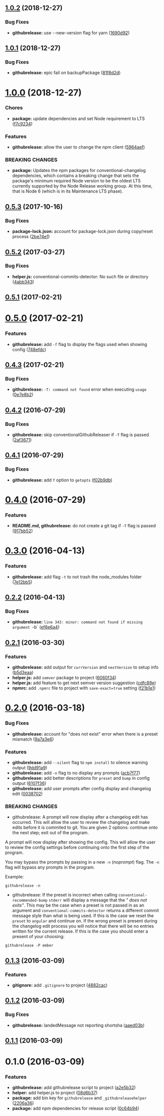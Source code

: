 <a name="1.0.2"></a>
## [1.0.2](https://github.com/psyrendust/githubrelease/compare/v1.0.1...v1.0.2) (2018-12-27)


### Bug Fixes

* **githubrelease:** use --new-version flag for yarn ([1690d92](https://github.com/psyrendust/githubrelease/commit/1690d92))



<a name="1.0.1"></a>
## [1.0.1](https://github.com/psyrendust/githubrelease/compare/v1.0.0...v1.0.1) (2018-12-27)


### Bug Fixes

* **githubrelease:** epic fail on backupPackage ([81f8d2d](https://github.com/psyrendust/githubrelease/commit/81f8d2d))



<a name="1.0.0"></a>
# [1.0.0](https://github.com/psyrendust/githubrelease/compare/v0.5.3...v1.0.0) (2018-12-27)


### Chores

* **package:** update dependencies and set Node requirement to LTS ([f7c9234](https://github.com/psyrendust/githubrelease/commit/f7c9234))


### Features

* **githubrelease:** allow the user to change the npm client ([5964aef](https://github.com/psyrendust/githubrelease/commit/5964aef))


### BREAKING CHANGES

* **package:** Updates the npm packages for conventional-changelog dependencies, which
contains a breaking change that sets the package's minimum required Node
version to be the oldest LTS currently supported by the Node Release
working group. At this time, that is Node 6 (which is in its Maintenance
LTS phase).



<a name="0.5.3"></a>
## [0.5.3](https://github.com/psyrendust/githubrelease/compare/v0.5.2...v0.5.3) (2017-10-16)


### Bug Fixes

* **package-lock.json:** account for package-lock.json during copy/reset process ([2be74e1](https://github.com/psyrendust/githubrelease/commit/2be74e1))



<a name="0.5.2"></a>
## [0.5.2](https://github.com/psyrendust/githubrelease/compare/v0.5.1...v0.5.2) (2017-03-27)


### Bug Fixes

* **helper.js:** conventional-commits-detector: No such file or directory ([4abb343](https://github.com/psyrendust/githubrelease/commit/4abb343))



<a name="0.5.1"></a>
## [0.5.1](https://github.com/psyrendust/githubrelease/compare/v0.5.0...v0.5.1) (2017-02-21)



<a name="0.5.0"></a>
# [0.5.0](https://github.com/psyrendust/githubrelease/compare/v0.4.3...v0.5.0) (2017-02-21)


### Features

* **githubrelease:** add `-f` flag to display the flags used when showing config ([748efdc](https://github.com/psyrendust/githubrelease/commit/748efdc))



<a name="0.4.3"></a>
## [0.4.3](https://github.com/psyrendust/githubrelease/compare/v0.4.2...v0.4.3) (2017-02-21)


### Bug Fixes

* **githubrelease:** `-T: command not found` error when executing `usage` ([0e7e8b2](https://github.com/psyrendust/githubrelease/commit/0e7e8b2))



<a name="0.4.2"></a>
## [0.4.2](https://github.com/psyrendust/githubrelease/compare/v0.4.1...v0.4.2) (2016-07-29)


### Bug Fixes

* **githubrelease:** skip conventionalGithubReleaser if `-T` flag is passed ([2af3671](https://github.com/psyrendust/githubrelease/commit/2af3671))



<a name="0.4.1"></a>
## [0.4.1](https://github.com/psyrendust/githubrelease/compare/v0.4.0...v0.4.1) (2016-07-29)


### Bug Fixes

* **githubrelease:** add `T` option to `getopts` ([f02b9db](https://github.com/psyrendust/githubrelease/commit/f02b9db))



<a name="0.4.0"></a>
# [0.4.0](https://github.com/psyrendust/githubrelease/compare/v0.3.0...v0.4.0) (2016-07-29)


### Features

* **README.md, githubrelease:** do not create a git tag if `-T` flag is passed ([917bb52](https://github.com/psyrendust/githubrelease/commit/917bb52))



<a name="0.3.0"></a>
# [0.3.0](https://github.com/psyrendust/githubrelease/compare/v0.2.2...v0.3.0) (2016-04-13)


### Features

* **githubrelease:** add flag `-t` to not trash the node_modules folder ([7e12bb5](https://github.com/psyrendust/githubrelease/commit/7e12bb5))



<a name="0.2.2"></a>
## [0.2.2](https://github.com/psyrendust/githubrelease/compare/v0.2.1...v0.2.2) (2016-04-13)


### Bug Fixes

* **githubrelease:** `line 343: minor: command not found if missing argument `-b` ([ef8e6a4](https://github.com/psyrendust/githubrelease/commit/ef8e6a4))



<a name="0.2.1"></a>
## [0.2.1](https://github.com/psyrendust/githubrelease/compare/v0.2.0...v0.2.1) (2016-03-30)


### Features

* **githubrelease:** add output for `currVersion` and `nextVersion` to setup info ([b5d3eaa](https://github.com/psyrendust/githubrelease/commit/b5d3eaa))
* **helper.js:** add `semver` package to project ([6060f34](https://github.com/psyrendust/githubrelease/commit/6060f34))
* **helper.js:** add feature to get next semver version suggestion ([cdfc89e](https://github.com/psyrendust/githubrelease/commit/cdfc89e))
* **npmrc:** add `.npmrc` file to project with `save-exact=true` setting ([f21b1e1](https://github.com/psyrendust/githubrelease/commit/f21b1e1))



<a name="0.2.0"></a>
# [0.2.0](https://github.com/psyrendust/githubrelease/compare/v0.1.3...v0.2.0) (2016-03-18)


### Bug Fixes

* **githubrelease:** account for "does not exist" error when there is a preset mismatch ([9a7a3e6](https://github.com/psyrendust/githubrelease/commit/9a7a3e6))

### Features

* **githubrelease:** add `--silent` flag to `npm install` to silence warning output ([9dd91a9](https://github.com/psyrendust/githubrelease/commit/9dd91a9))
* **githubrelease:** add `-n` flag to no display any prompts ([acb7f77](https://github.com/psyrendust/githubrelease/commit/acb7f77))
* **githubrelease:** add better descriptions for `preset` and `bump` in config output ([6107f36](https://github.com/psyrendust/githubrelease/commit/6107f36))
* **githubrelease:** add user prompts after config display and changelog edit ([0038702](https://github.com/psyrendust/githubrelease/commit/0038702))


### BREAKING CHANGES

* githubrelease: A prompt will now display after a changelog edit has occurred. This will allow
the user to review the changelog and make edits before it is commited to git.
You are given 2 options: continue onto the next step; exit out of the program.

A prompt will now display after showing the config. This will allow the user to
review the config settings before continuing onto the first step of the program.

You may bypass the prompts by passing in a new `-n` (*noprompt*) flag. The `-n`
flag will bypass any prompts in the program.

Example:

```
githubrelease -n
```
* githubrelease: If the preset is incorrect when calling `conventional-recommended-bump` `stderr`
will display a message that the *"<preset> does not exits"*. This may be the case
when a preset is not passed in as an argument and `conventional-commits-detector`
returns a different commit message style than what is being used. If this is the
case we reset the `preset` to `angular` and continue on. If the wrong preset is
present during the changelog edit process you will notice that there will be no
entries written for the current release. If this is the case you should enter a
present of your choosing:

```
githubrelease -P ember
```



<a name="0.1.3"></a>
## [0.1.3](https://github.com/psyrendust/githubrelease/compare/v0.1.2...v0.1.3) (2016-03-09)


### Features

* **gitignore:** add `.gitignore` to project ([4882cac](https://github.com/psyrendust/githubrelease/commit/4882cac))



<a name="0.1.2"></a>
## [0.1.2](https://github.com/psyrendust/githubrelease/compare/v0.1.1...v0.1.2) (2016-03-09)


### Bug Fixes

* **githubrelease:** landedMessage not reporting shortsha ([aaed03b](https://github.com/psyrendust/githubrelease/commit/aaed03b))



<a name="0.1.1"></a>
## [0.1.1](https://github.com/psyrendust/githubrelease/compare/v0.1.0...v0.1.1) (2016-03-09)




<a name="0.1.0"></a>
# 0.1.0 (2016-03-09)


### Features

* **githubrelease:** add githubrelease script to project ([a2e5b32](https://github.com/psyrendust/githubrelease/commit/a2e5b32))
* **helper:** add helper.js to project ([08d6b37](https://github.com/psyrendust/githubrelease/commit/08d6b37))
* **package:** add bin key for `githubrelease` and `_githubreleasehelper` ([2206a36](https://github.com/psyrendust/githubrelease/commit/2206a36))
* **package:** add npm dependencies for release script ([0c64b94](https://github.com/psyrendust/githubrelease/commit/0c64b94))



